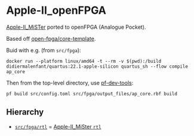 # Apple-II_openFPGA

[Apple-II_MiSTer](https://github.com/MiSTer-devel/Apple-II_MiSTer) ported to openFPGA (Analogue Pocket).

Based off [open-fpga/core-template](https://github.com/open-fpga/core-template).

Buid with e.g. (from `src/fpga`):

    docker run --platform linux/amd64 -t --rm -v $(pwd):/build didiermalenfant/quartus:22.1-apple-silicon quartus_sh --flow compile ap_core

Then from the top-level directory, use [pf-dev-tools](https://pypi.org/project/pf-dev-tools/):

    pf build src/config.toml src/fpga/output_files/ap_core.rbf build

## Hierarchy

 * [`src/fpga/rtl`](https://github.com/ryanfb/Apple-II_openFPGA/tree/main/src/fpga/rtl) = [Apple-II_MiSter `rtl`](https://github.com/MiSTer-devel/Apple-II_MiSTer/tree/master/rtl)
